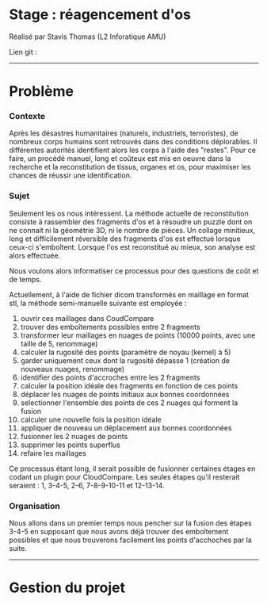 # Stage : réagencement d'os

Réalisé par Stavis Thomas (L2 Inforatique AMU)

Lien git :

---

# Problème

### Contexte

Après les désastres humanitaires (naturels, industriels, terroristes), de nombreux corps humains sont retrouvés dans des conditions déplorables. Il différentes autorités identifient alors les corps à l'aide des "restes". Pour ce faire, un procédé manuel, long et coûteux est mis en oeuvre dans la recherche et la reconstitution de tissus, organes et os, pour maximiser les chances de réussir une identification.

### Sujet

Seulement les os nous intéressent. La méthode actuelle de reconstitution consiste à rassembler des fragments d'os et à résoudre un puzzle dont on ne connait ni la géométrie 3D, ni le nombre de pièces. Un collage minitieux, long et difficilement réversible des fragments d'os est effectué lorsque ceux-ci s'emboîtent. Lorsque l'os est reconstitué au mieux, son analyse est alors effectuée.

Nous voulons alors informatiser ce processus pour des questions de coût et de temps.

Actuellement, à l'aide de fichier dicom transformés en maillage en format stl, la méthode semi-manuelle suivante est employée :
1. ouvrir ces maillages dans CoudCompare
2. trouver des emboîtements possibles entre 2 fragments
3. transformer leur maillages en nuages de points (10000 points, avec une taille de 5, renommage)
4. calculer la rugosité des points (paramètre de noyau (kernel) à 5)
5. garder uniquement ceux dont la rugosité dépasse 1 (création de nouveaux nuages, renommage)
6. identifier des points d'accroches entre les 2 fragments
7. calculer la position idéale des fragments en fonction de ces points
8.  déplacer les nuages de points initiaux aux bonnes coordonnées
9.  selectionner l'ensemble des points de ces 2 nuages qui forment la fusion
10. calculer une nouvelle fois la position idéale
11. appliquer de nouveau un déplacement aux bonnes coordonnées
12. fusionner les 2 nuages de points 
13. supprimer les points superflus
14. refaire les maillages

Ce processus étant long, il serait possible de fusionner certaines étages en codant un plugin pour CloudCompare. Les seules étapes qu'il resterait seraient : 1, 3-4-5, 2-6, 7-8-9-10-11 et 12-13-14.

### Organisation

Nous allons dans un premier temps nous pencher sur la fusion des étapes 3-4-5 en supposant que nous avons déjà trouver des emboîtement possibles et que nous trouverons facilement les points d'acchoches par la suite.

---

# Gestion du projet